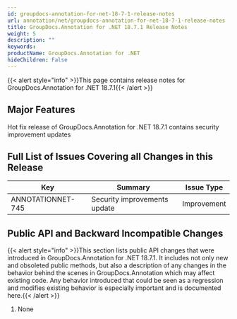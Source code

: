 ```yaml
---
id: groupdocs-annotation-for-net-18-7-1-release-notes
url: annotation/net/groupdocs-annotation-for-net-18-7-1-release-notes
title: GroupDocs.Annotation for .NET 18.7.1 Release Notes
weight: 5
description: ""
keywords: 
productName: GroupDocs.Annotation for .NET
hideChildren: False
---
```

{{< alert style="info" >}}This page contains release notes for GroupDocs.Annotation for .NET 18.7.1{{< /alert >}}

## Major Features

Hot fix release of GroupDocs.Annotation for .NET 18.7.1 contains security improvement updates

## Full List of Issues Covering all Changes in this Release

| Key | Summary | Issue Type |
| --- | --- | --- |
| ANNOTATIONNET-745 | Security improvements update | Improvement |

## Public API and Backward Incompatible Changes

{{< alert style="info" >}}This section lists public API changes that were introduced in GroupDocs.Annotation for .NET 18.7.1. It includes not only new and obsoleted public methods, but also a description of any changes in the behavior behind the scenes in GroupDocs.Annotation which may affect existing code. Any behavior introduced that could be seen as a regression and modifies existing behavior is especially important and is documented here.{{< /alert >}}

1.  None
